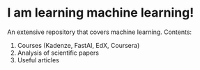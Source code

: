 # I am learning machine learning!
An extensive repository that covers machine learning.
Contents:
1. Courses (Kadenze, FastAI, EdX, Coursera)
2. Analysis of scientific papers
3. Useful articles
